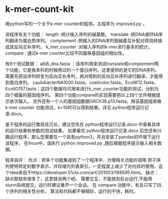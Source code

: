 # k-mer-count-kit
用python写的一个关于k-mer counter的程序。主程序为 improved.py 。

该程序有五个功能：
	length :统计输入序列的碱基数。
	translate :把DNA或RNA序列翻译为蛋白质序列。
	complement :把输入的DNA序列按碱基互补配对原则转换成其反向互补序列。
	k_mer_counter :对输入序列的k-mer进行基本的统计。
	compare : 通过k-mer counter比较不同菌株基因组的相似性。

有6个测试数据：
albB_dna.fasta ：该序列用来测试translate和complement两个功能，它是我本科的时候用过的一个蛋白序列，这里提供的是它的DNA序列，需要先把该序列转变为反向互补序列，再对得到的反向互补序列进行翻译，才能得到蛋白序列。
caulobacterNA1000.fasta，coelicolor.fasta，EcoliK12.fasta，EcoliO157.fasta：这四个数据均可用来进行k_mer_counter功能的测试，分别为四个细菌的基因组序列。
第四个功能compare的实现需要把以上四个文件根据提示依次输入。
另外还有一个人的基因组数据GRCh38.p13.fasta，用该基因组来做k-mer counter 功能测试，k=10时可以得到结果。详见 python程序运行记录.docx。

鉴于程序的运行繁琐且冗长，建议您先在 python程序运行记录.docx 中查看具体的运行结果和参数的测试结果。
如果看完 python程序运行记录.docx 后您还有兴趣运行程序，那么您需要在一个具有python3，并且安装了pandas的环境下运行该程序。
在linux中，请执行 python improved.py ,随后根据程序提示输入相关数据。

程序自评：
	优点：把多个功能集成到了一个程序中，方便相关功能的调用
	      把子序列使用特定的数字表示，并存储为列表索引，一定程度上减少了对内存的使用。这个idea来自于https://developer.51cto.com/art/201003/188595.html。
	缺点：缺点那就有很多了，这里就说两个吧。
	      需要交互，不能放到后台运行,不能用slurm系统提交。运行时建议重开一个会话。
	      在 compare 功能中，有且只写了四个序列的相关性分析。
	      算法和代码都不够精妙，运行的不快，耗时。